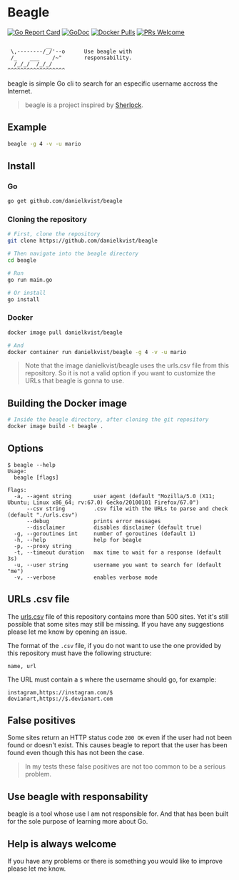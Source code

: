 # Beagle

[![Go Report Card](https://goreportcard.com/badge/github.com/danielkvist/beagle)](https://goreportcard.com/report/github.com/danielkvist/beagle)
[![GoDoc](https://godoc.org/github.com/danielkvist/beagle?status.svg)](https://godoc.org/github.com/danielkvist/beagle)
[![Docker Pulls](https://img.shields.io/docker/pulls/danielkvist/beagle.svg?maxAge=604800)](https://hub.docker.com/r/danielkvist/beagle/)
[![PRs Welcome](https://img.shields.io/badge/PRs-welcome-brightgreen.svg)](http://makeapullrequest.com)

```text
            __
 \,--------/_/'--o  	Use beagle with
 /_    ___    /~"   	responsability.
  /_/_/  /_/_/
^^^^^^^^^^^^^^^^^^
```

beagle is simple Go cli to search for an especific username accross the Internet.

> beagle is a project inspired by [Sherlock](https://github.com/sherlock-project/sherlock).

## Example

```bash
beagle -g 4 -v -u mario
```

## Install

### Go

```bash
go get github.com/danielkvist/beagle
```

### Cloning the repository

```bash
# First, clone the repository
git clone https://github.com/danielkvist/beagle

# Then navigate into the beagle directory
cd beagle

# Run
go run main.go

# Or install
go install
```

### Docker

```bash
docker image pull danielkvist/beagle

# And
docker container run danielkvist/beagle -g 4 -v -u mario
```

> Note that the image danielkvist/beagle uses the urls.csv file from this repository. So it is not a valid option if you want to customize the URLs that beagle is gonna to use.

## Building the Docker image

```bash
# Inside the beagle directory, after cloning the git repository
docker image build -t beagle .
```

## Options

```text
$ beagle --help
Usage:
  beagle [flags]

Flags:
  -a, --agent string       user agent (default "Mozilla/5.0 (X11; Ubuntu; Linux x86_64; rv:67.0) Gecko/20100101 Firefox/67.0")
      --csv string         .csv file with the URLs to parse and check (default "./urls.csv")
      --debug              prints error messages
      --disclaimer         disables disclaimer (default true)
  -g, --goroutines int     number of goroutines (default 1)
  -h, --help               help for beagle
  -p, --proxy string
  -t, --timeout duration   max time to wait for a response (default 3s)
  -u, --user string        username you want to search for (default "me")
  -v, --verbose            enables verbose mode
```

## URLs .csv file

The [urls.csv](https://github.com/danielkvist/beagle/blob/master/urls.csv) file of this repository contains more than 500 sites. Yet it's still possible that some sites may still be missing. If you have any suggestions please let me know by opening an issue.

The format of the ```.csv``` file, if you do not want to use the one provided by this repository must have the following structure:

```csv
name, url
```

The URL must contain a ```$``` where the username should go, for example:

```csv
instagram,https://instagram.com/$
devianart,https://$.devianart.com
```

## False positives

Some sites return an HTTP status code ```200 OK``` even if the user had not been found or doesn't exist. This causes beagle to report that the user has been found even though this has not been the case.

> In my tests these false positives are not too common to be a serious problem.

## Use beagle with responsability

beagle is a tool whose use I am not responsible for. And that has been built for the sole purpose of learning more about Go.

## Help is always welcome

If you have any problems or there is something you would like to improve please let me know.
